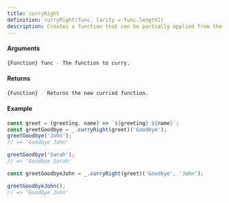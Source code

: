 ```yaml
---
title: curryRight
definition: curryRight(func, [arity = func.length])
description: Creates a function that can be partially applied from the right.
---
```



#### Arguments


```bash
{Function} func - The function to curry.
```


#### Returns


```bash
{Function} - Returns the new curried function.
```


#### Example


```ts
const greet = (greeting, name) => `${greeting} ${name}`;
const greetGoodbye = _.curryRight(greet)('Goodbye');
greetGoodbye('John');
// => 'Goodbye John'

greetGoodbye('Sarah');
// => 'Goodbye Sarah'

const greetGoodbyeJohn = _.curryRight(greet)('Goodbye', 'John');

greetGoodbyeJohn();
// => 'Goodbye John'
```